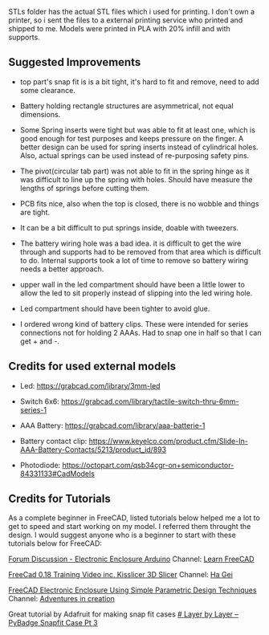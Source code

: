 STLs folder has the actual STL files which i used for printing. I don't own a printer, so i sent the files to a external printing service who printed and shipped to me. Models were printed in PLA with 20% infill and with supports.

## Suggested Improvements
* top part's snap fit is is a bit tight, it's hard to fit and remove, need to add some clearance.
-  Battery holding rectangle structures are asymmetrical, not equal dimensions.
- Some Spring inserts were tight but was able to fit at least one, which is good enough for test purposes and keeps pressure on the finger. A better design can be used for spring inserts instead of cylindrical holes. Also, actual springs can be used instead of re-purposing safety pins.

-   The pivot(circular tab part) was not able to fit in the spring  hinge as it was difficult to line up the spring with holes. Should have measure the lengths of springs before cutting them.

-   PCB fits nice, also when the top is closed, there is no wobble and things are tight.
-   It can be a bit difficult to put springs inside, doable with tweezers.
-   The battery wiring hole was a bad idea. it is difficult to get the wire through and supports had to be removed from that area which is difficult to do. Internal supports took a lot of time to remove so battery wiring needs a better approach.
-   upper wall in the led compartment should have been a little lower to allow the led to sit properly instead of slipping into the led wiring hole.
-   Led compartment should have been tighter to avoid glue.
-   I ordered wrong kind of battery clips. These were intended for series connections not for holding 2 AAAs. Had to snap one in half so that I can get + and -.


## Credits for used external models

* Led: https://grabcad.com/library/3mm-led

* Switch 6x6: https://grabcad.com/library/tactile-switch-thru-6mm-series-1

* AAA Battery: https://grabcad.com/library/aaa-batterie-1

* Battery contact clip: https://www.keyelco.com/product.cfm/Slide-In-AAA-Battery-Contacts/5213/product_id/893

* Photodiode: https://octopart.com/qsb34cgr-on+semiconductor-84331133#CadModels

## Credits for Tutorials
As a complete beginner in FreeCAD, listed tutorials below helped me a lot to get to speed and start working on my model. I referred them throught the design. I would suggest anyone who is a beginner to start with these tutorials below for FreeCAD:

[Forum Discussion - Electronic Enclosure Arduino](https://youtu.be/6Nu8y0C0nvg)
Channel: [Learn FreeCAD](https://www.youtube.com/channel/UC_9HwDkwxllq5lFGkYBIH9g)

[FreeCad 0.18 Training Video inc. Kisslicer 3D Slicer](https://youtu.be/3w466yb255A)
Channel: [Ha Gei](https://www.youtube.com/channel/UCoe3BcVuLC9I2_yFud5vp8Q)

[FreeCAD Electronic Enclosure Using Simple Parametric Design Techniques](https://youtu.be/cJfbINgyz-k)
Channel: [Adventures in creation](https://www.youtube.com/channel/UC7pokUsRb6q2B0FOzSqQLlw)

Great tutorial by Adafruit for making snap fit cases
[# Layer by Layer – PyBadge Snapfit Case Pt 3](
https://youtu.be/pfBXfgCTmAU)

